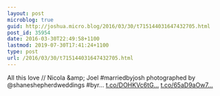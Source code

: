 ```yaml
---
layout: post
microblog: true
guid: http://joshua.micro.blog/2016/03/30/t715144031647432705.html
post_id: 35954
date: 2016-03-30T22:49:58+1100
lastmod: 2019-07-30T17:41:24+1100
type: post
url: /2016/03/30/t715144031647432705.html
---
```

All this love // Nicola &amp;amp; Joel #marriedbyjosh photographed by @shaneshepherdweddings 
#byr… [t.co/DOHKVc6tG...](https://t.co/DOHKVc6tG8) [t.co/65aD9aOw7...](https://t.co/65aD9aOw7d)
